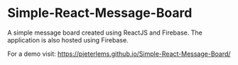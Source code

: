 # Simple-React-Message-Board
A simple message board created using ReactJS and Firebase. The application is also hosted using Firebase.



For a demo visit: https://pieterlems.github.io/Simple-React-Message-Board/
